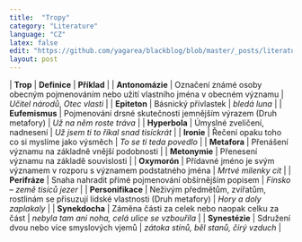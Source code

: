 ```yaml
---
title:  "Tropy"
category: "Literature"
language: "CZ"
latex: false
edit: "https://github.com/yagarea/blackblog/blob/master/_posts/literature/2020-05-29-tropy.md?plain=1"
layout: post
---
```


| **Trop**   		| **Definice** | **Příklad** |
| **Antonomázie**	| Označení známé osoby obecným pojmenováním nebo užití vlastního jména v obecném významu | _Učitel národů_, _Otec vlasti_ |
| **Epiteton**		| Básnický přívlastek | _bledá luna_ |
| **Eufemismus**	| Pojmenování  drsné skutečnosti jemnějším výrazem (Druh metafory) | _Už na něm roste tráva_ |
| **Hyperbola**		| Úmyslné zveličení, nadnesení | _Už jsem ti to říkal snad tisíckrát_ |
| **Ironie**		| Řečení opaku toho co si myslíme jako výsměch | _To se ti teda povedlo_ |
| **Metafora**      | Přenášení významu na základně vnější podobnosti | 
| **Metonymie**		| Přenesení významu na základě souvislosti |
| **Oxymorón**		| Přídavné jméno je svým významem v rozporu s významem podstatného jména | _Mrtvé milenky cit_ |
| **Perifráze**		| Snaha nahradit přímé pojmenování obšírnějším popisem | _Finsko – země tisíců jezer_ |
| **Personifikace** | Neživým předmětům, zvířatům, rostlinám se přisuzují lidské vlastnosti (Druh metafory) | _Hory a doly zaplakaly_ |
| **Synekdocha**	| Záměna části za celek nebo naopak celku za část | _nebyla tam ani noha, celá ulice se vzbouřila_ |
| **Synestézie** 	| Sdružení dvou nebo více smyslových vjemů | _zátoka stínů, běl stanů, čirý vzduch_ |
